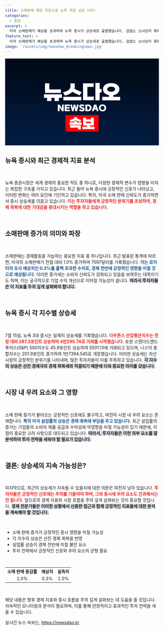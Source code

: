```yaml
---
title: 소매판매 예상 웃돈으로 뉴욕 개장 상승 시작!
categories:
  - 증권
excerpt: >
  미국 소매판매가 예상을 초과하며 뉴욕 증시가 상승세로 출발했습니다. 겁없는 소녀상이 화려한 성조기와 함께 서 있는 월스트리트에서, 경제 회복의 긍정적인 신호가 감지되고 있습니다!
feature_text: >
  미국 소매판매가 예상을 초과하며 뉴욕 증시가 상승세로 출발했습니다. 겁없는 소녀상이 화려한 성조기와 함께 서 있는 월스트리트에서, 경제 회복의 긍정적인 신호가 감지되고 있습니다!
image: '/assets/img/newsdao_breakingnews.jpg'
---
```


<p><img src="/assets/img/newsdao_breakingnews.jpg" alt="koreaapp 속보" /></p>

<h2 data-ke-size="size26">뉴욕 증시와 최근 경제적 지표 분석</h2>

<p data-ke-size="size16">&nbsp;</p>

<p>뉴욕 증권시장은 세계 경제의 중요한 척도 중 하나로, 다양한 경제적 변수가 영향을 미치는 복잡한 구조를 가지고 있습니다. 최근 들어 뉴욕 증시에 긍정적인 신호가 나타났고, 이러한 변화는 여러 요인에 기인하고 있습니다. 특히, 미국 소매 판매 신뢰도가 증가하면서 증시 상승세를 이끌고 있습니다. <b><span style="color: #ee2323;">이는 투자자들에게 긍정적인 분위기를 조성하며, 경제 회복에 대한 기대감을 증대시키는 역할을 하고 있습니다.</span></b> </p>

<p data-ke-size="size16">&nbsp;</p>

<h2 data-ke-size="size26">소매판매 증가의 의미와 파장</h2>

<p data-ke-size="size16">&nbsp;</p>

<p>소매판매는 경제활동을 가늠하는 중요한 지표 중 하나입니다. 최근 발표된 통계에 따르면, 미국의 소매판매가 전월 대비 1.0% 증가하며 7097달러를 기록했습니다. <b><span style="color: #1a5490;">이는 로이터의 조사 예상치인 0.3%를 훌쩍 초과한 수치로, 경제 전반에 긍정적인 영향을 미칠 것으로 예상됩니다.</span></b> 이러한 증가세는 소비자 신뢰도가 강화되고 있음을 보여주는 대목이기도 하며, 이는 궁극적으로 기업 수익 개선으로 이어질 가능성이 큽니다. <b><span style="background-color: #21538527;">따라서 투자자들은 이 지표를 주의 깊게 살펴봐야 합니다.</span></b> </p>

<p data-ke-size="size16">&nbsp;</p>

<h2 data-ke-size="size26">뉴욕 증시 각 지수별 상승세</h2>

<p data-ke-size="size16">&nbsp;</p>

<p>7월 15일, 뉴욕 3대 증시는 일제히 상승세를 기록했습니다. <b><span style="color: #ee2323;">다우존스 산업평균지수는 전장 대비 287.3포인트 상승하며 4만295.74로 거래를 시작했습니다.</span></b> 또한 스탠더드앤드푸어스(S&amp;P) 500지수도 45.9포인트 상승하여 5501.13에 거래되고 있으며, 나스닥 종합지수는 201.9포인트 증가하여 1만7394.545로 개장했습니다. 이러한 상승세는 자산 시장의 긍정적인 분위기를 나타내며, 많은 투자자들이 이를 주목하고 있습니다. <b><span style="background-color: #21538527;">각 지수의 상승은 선진 경제국의 경제 회복세와 직결되기 때문에 더욱 중요한 의미를 갖습니다.</span></b></p>

<p data-ke-size="size16">&nbsp;</p>

<h2 data-ke-size="size26">시장 내 우려 요소와 그 영향</h2>

<p data-ke-size="size16">&nbsp;</p>

<p>소매 판매 증가가 불러오는 긍정적인 신호에도 불구하고, 여전히 시장 내 우려 요소는 존재합니다. <b><span style="color: #1a5490;">특히 미국 실업률의 상승은 경제 예측에 부담을 주고 있습니다.</span></b> 최근 실업률의 증가는 기업들의 소비자 제품 공급과 수익성에 악영향을 미칠 가능성이 있기 때문에, 이 점이 중요한 고려 사항으로 대두되고 있습니다. <b><span style="background-color: #21538527;">따라서, 투자자들은 이런 외부 요소를 잘 분석하여 투자 전략을 세워야 할 필요가 있습니다.</span></b></p>

<p data-ke-size="size16">&nbsp;</p>

<h2 data-ke-size="size26">결론: 상승세의 지속 가능성은?</h2>

<p data-ke-size="size16">&nbsp;</p>

<p>마지막으로, 최근의 상승세가 지속될 수 있을지에 대한 의문은 여전히 남아 있습니다. <b><span style="color: #ee2323;">투자자들은 긍정적인 신호에는 주의를 기울여야 하며, 그와 동시에 우려 요소도 간과해서는 안 됩니다.</span></b> 앞으로의 경제 지표와 시장 흐름을 주의 깊게 살펴보는 것이 중요할 것입니다. <b><span style="background-color: #21538527;">경제 전문가들은 이러한 상황에서 신중한 접근과 함께 긍정적인 지표들에 대한 분석을 계속해야 할 것입니다.</span></b> </p>

<p data-ke-size="size16">&nbsp;</p>

<ul>
<li>소매 판매 증가가 긍정적인 증시 영향을 미칠 가능성</li>
<li>각 지수의 상승은 선진 경제 회복을 반영</li>
<li>실업률 상승이 경제 전반에 미칠 불안 요소</li>
<li>투자 전략에서 긍정적인 신호와 우려 요소의 균형 필요</li>
</ul>

<p data-ke-size="size16">&nbsp;</p>

<table>
<tr>
<td style="text-align: center; height: 17px;"><b>소매 판매 증감률</b></td>
<td style="text-align: center; height: 17px;"><b>예상치</b></td>
<td style="text-align: center; height: 17px;"><b>실측치</b></td>
</tr>
<tr>
<td style="text-align: center; height: 17px;">1.0%</td>
<td style="text-align: center; height: 17px;">0.3%</td>
<td style="text-align: center; height: 17px;">1.0%</td>
</tr>
</table>

<p data-ke-size="size16">&nbsp;</p> 

<p>해당 내용은 향후 경제 지표와 증시 흐름을 주의 깊게 살펴보는 데 도움을 줄 것입니다. 지속적인 모니터링과 분석이 필요하며, 이를 통해 안정적이고 효과적인 투자 전략을 세울 수 있습니다.</p>
실시간 뉴스 속보는, <a href="https://newsdao.kr" rel="dofollow">https://newsdao.kr</a>


